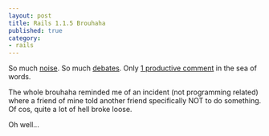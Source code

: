```yaml
---
layout: post
title: Rails 1.1.5 Brouhaha
published: true
category:
- rails
---
```

So much [noise](http://weblog.rubyonrails.org/2006/8/9/rails-1-1-5-mandatory-security-patch-and-other-tidbits). So much [debates](http://weblog.rubyonrails.org/2006/8/10/security-update-rails-1-0-not-affected). Only [1 productive comment](http://weblog.rubyonrails.org/2006/8/10/security-update-rails-1-0-not-affected#comment-11106) in the sea of words.

The whole brouhaha reminded me of an incident (not programming related) where a friend of mine told another friend specifically NOT to do something. Of cos, quite a lot of hell broke loose.

Oh well...

